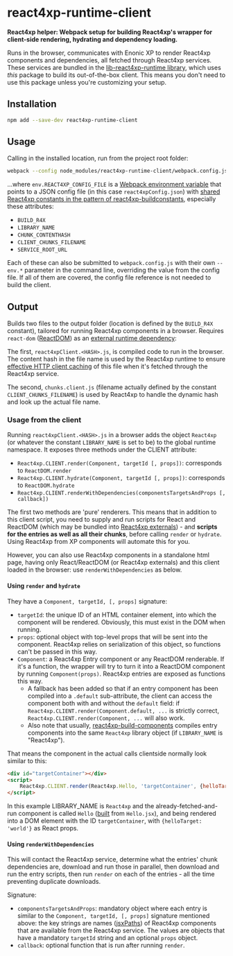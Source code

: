# react4xp-runtime-client

**React4xp helper: Webpack setup for building React4xp's wrapper for client-side rendering, hydrating and dependency loading.**

Runs in the browser, communicates with Enonic XP to render React4xp components and dependencies, all fetched through React4xp services. These services are bundled in the [lib-react4xp-runtime library](https://github.com/enonic/lib-react4xp-runtime), which uses _this_ package to build its out-of-the-box client. This means you don't need to use this package unless you're customizing your setup.

## Installation

```bash
npm add --save-dev react4xp-runtime-client
```

## Usage

Calling in the installed location, run from the project root folder:

```bash
webpack --config node_modules/react4xp-runtime-client/webpack.config.js --env.REACT4XP_CONFIG_FILE=path/to/react4xpConfig.json
```
...where `env.REACT4XP_CONFIG_FILE` is a [Webpack environment variable](https://webpack.js.org/guides/environment-variables) that points to a JSON config file (in this case `react4xpConfig.json`) with [shared React4xp constants in the pattern of react4xp-buildconstants](https://www.npmjs.com/package/react4xp-buildconstants), especially these attributes:
  - `BUILD_R4X`
  - `LIBRARY_NAME`
  - `CHUNK_CONTENTHASH` 
  - `CLIENT_CHUNKS_FILENAME`
  - `SERVICE_ROOT_URL`
  

Each of these can also be submitted to `webpack.config.js` with their own `--env.*` parameter in the command line, overriding the value from the config file. If all of them are covered, the config file reference is not needed to build the client.

## Output

Builds two files to the output folder (location is defined by the `BUILD_R4X` constant), tailored for running React4xp components in a browser. Requires `react-dom` ([ReactDOM](https://reactjs.org/docs/react-dom.html)) as an [external runtime dependency](https://webpack.js.org/configuration/externals/):

The first, `react4xpClient.<HASH>.js`, is compiled code to run in the browser. The content hash in the file name is used by the React4xp runtime to ensure [effective HTTP client caching](https://developers.google.com/web/fundamentals/performance/optimizing-content-efficiency/http-caching) of this file when it's fetched through the React4xp service.

The second, `chunks.client.js` (filename actually defined by the constant `CLIENT_CHUNKS_FILENAME`) is used by React4xp to handle the dynamic hash and look up the actual file name.

### Usage from the client

Running `react4xpClient.<HASH>.js` in a browser adds the object `React4xp` (or whatever the constant `LIBRARY_NAME` is set to be) to the global runtime namespace. It exposes three methods under the CLIENT attribute:

  - `React4xp.CLIENT.render(Component, targetId [, props])`: corresponds to `ReactDOM.render`
  - `React4xp.CLIENT.hydrate(Component, targetId [, props])`: corresponds to `ReactDOM.hydrate`
  - `React4xp.CLIENT.renderWithDependencies(componentsTargetsAndProps [, callback])`

The first two methods are 'pure' renderers. This means that in addition to this client script, you need to supply and run scripts for React and ReactDOM (which may be bundled into [React4xp externals](https://www.npmjs.com/package/react4xp-runtime-externals)) - and **scripts for the entries as well as all their chunks**, before calling `render` or `hydrate`. Using React4xp from XP components will automate this for you.

However, you can also use React4xp components in a standalone html page, having only React/ReactDOM (or React4xp externals) and this client loaded in the browser: use `renderWithDependencies` as below.



#### Using `render` and `hydrate`
   
They have a `Component, targetId, [, props]` signature:
  - `targetId`: the unique ID of an HTML container element, into which the component will be rendered. Obviously, this must exist in the DOM when running.
  - `props`: optional object with top-level props that will be sent into the component. React4xp relies on serialization of this object, so functions can't be passed in this way.
  - `Component`: a React4xp Entry component or any ReactDOM renderable. If it's a function, the wrapper will try to turn it into a ReactDOM component by running `Component(props)`. React4xp entries are exposed as functions this way. 
    - A fallback has been added so that if an entry component has been compiled into a `.default` sub-attribute, the client can access the component both with and without the `default` field: if `React4xp.CLIENT.render(Component.default, ...` is strictly correct, `React4xp.CLIENT.render(Component, ...` will also work.
    - Also note that usually, [react4xp-build-components](https://www.npmjs.com/package/react4xp-build-components) compiles entry components into the same `React4xp` library object (if `LIBRARY_NAME` is "React4xp"). 
    
That means the component in the actual calls clientside normally look similar to this: 
    
```html
<div id="targetContainer"></div>
<script>
	React4xp.CLIENT.render(React4xp.Hello, 'targetContainer', {helloTarget: 'world'});
</script>
``` 

In this example LIBRARY_NAME is `React4xp` and the already-fetched-and-run component is called `Hello` ([built](https://www.npmjs.com/package/react4xp-build-components) from `Hello.jsx`), and being rendered into a DOM element with the ID `targetContainer`, with `{helloTarget: 'world'}` as React props.


#### Using `renderWithDependencies`

This will contact the React4xp service, determine what the entries' chunk dependencies are, download and run those in parallel, then download and run the entry scripts, then run `render` on each of the entries - all the time preventing duplicate downloads.

Signature:
  - `componentsTargetsAndProps`: mandatory object where each entry is similar to the `Component, targetId, [, props]` signature mentioned above: the key strings are names ([jsxPaths](https://www.npmjs.com/package/react4xp-build-components#using-the-entries)) of React4xp components that are available from the React4xp service. The values are objects that have a mandatory `targetId` string and an optional `props` object.
  - `callback`: optional function that is run after running `render`. 
